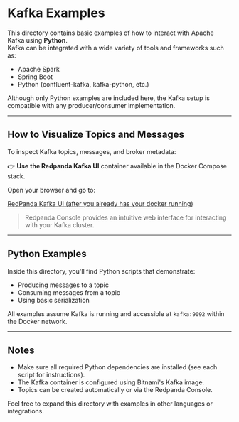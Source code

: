 # Kafka Examples

This directory contains basic examples of how to interact with Apache Kafka using **Python**.  
Kafka can be integrated with a wide variety of tools and frameworks such as:

- Apache Spark
- Spring Boot
- Python (confluent-kafka, kafka-python, etc.)

Although only Python examples are included here, the Kafka setup is compatible with any producer/consumer implementation.

---

## How to Visualize Topics and Messages

To inspect Kafka topics, messages, and broker metadata:

👉 **Use the Redpanda Kafka UI** container available in the Docker Compose stack.

Open your browser and go to:

[RedPanda Kafka UI (after you already has your docker running)](http://localhost:8082)

> Redpanda Console provides an intuitive web interface for interacting with your Kafka cluster.

---

## Python Examples

Inside this directory, you'll find Python scripts that demonstrate:

- Producing messages to a topic
- Consuming messages from a topic
- Using basic serialization

All examples assume Kafka is running and accessible at `kafka:9092` within the Docker network.

---

## Notes

- Make sure all required Python dependencies are installed (see each script for instructions).
- The Kafka container is configured using Bitnami's Kafka image.
- Topics can be created automatically or via the Redpanda Console.

Feel free to expand this directory with examples in other languages or integrations.
